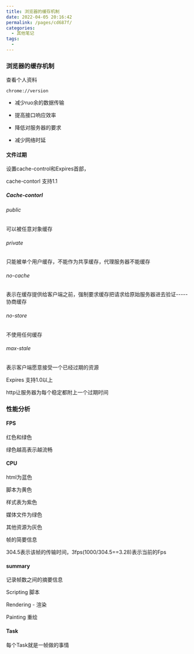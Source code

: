 ```yaml
---
title: 浏览器的缓存机制
date: 2022-04-05 20:16:42
permalink: /pages/cd687f/
categories:
  - 其他笔记
tags:
  - 
---
```

### 浏览器的缓存机制

查看个人资料

```http
chrome://version
```



- 减少ruo余的数据传输

- 提高接口响应效率

- 降低对服务器的要求

- 减少网络时延

#### 文件过期

设置cache-control和Expires首部，

cache-contorl 支持1.1

##### Cache-contorl

###### public

可以被任意对象缓存

###### private

只能被单个用户缓存，不能作为共享缓存，代理服务器不能缓存

###### no-cache

表示在缓存提供给客户端之前，强制要求缓存把请求给原始服务器进去验证-----协商缓存

###### no-store

不使用任何缓存

###### max-stale

表示客户端愿意接受一个已经过期的资源



Expires 支持1.0以上

http让服务器为每个稳定都附上一个过期时间

### 性能分析

#### FPS

红色和绿色

绿色越高表示越流畅

#### CPU

html为蓝色

脚本为黄色

样式表为紫色

媒体文件为绿色

其他资源为灰色

帧的简要信息

304.5表示该帧的传输时间，3fps(1000/304.5==3.28)表示当前的Fps

#### summary

记录帧数之间的摘要信息

Scripting 脚本

Rendering - 渲染

Painting 重绘

#### Task

每个Task就是一帧做的事情